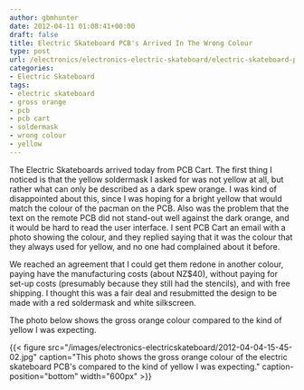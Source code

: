 ```yaml
---
author: gbmhunter
date: 2012-04-11 01:08:41+00:00
draft: false
title: Electric Skateboard PCB's Arrived In The Wrong Colour
type: post
url: /electronics/electronics-electric-skateboard/electric-skateboard-pcbs-arrived-in-the-wrong-colour
categories:
- Electric Skateboard
tags:
- electric skateboard
- gross orange
- pcb
- pcb cart
- soldermask
- wrong colour
- yellow
---
```


The Electric Skateboards arrived today from PCB Cart. The first thing I noticed is that the yellow soldermask I asked for was not yellow at all, but rather what can only be described as a dark spew orange. I was kind of disappointed about this, since I was hoping for a bright yellow that would match the colour of the pacman on the PCB. Also was the problem that the text on the remote PCB did not stand-out well against the dark orange, and it would be hard to read the user interface. I sent PCB Cart an email with a photo showing the colour, and they replied saying that it was the colour that they always used for yellow, and no one had complained about it before.

We reached an agreement that I could get them redone in another colour, paying have the manufacturing costs (about NZ$40), without paying for set-up costs (presumably because they still had the stencils), and with free shipping. I thought this was a fair deal and resubmitted the design to be made with a red soldermask and white silkscreen.

The photo below shows the gross orange colour compared to the kind of yellow I was expecting.

{{< figure src="/images/electronics-electricskateboard/2012-04-04-15-45-02.jpg" caption="This photo shows the gross orange colour of the electric skateboard PCB's compared to the kind of yellow I was expecting." caption-position="bottom" width="600px" >}}





